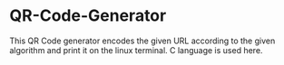 # QR-Code-Generator
This QR Code generator encodes the given URL according to the given algorithm and print it on the linux terminal. C language is used here.
